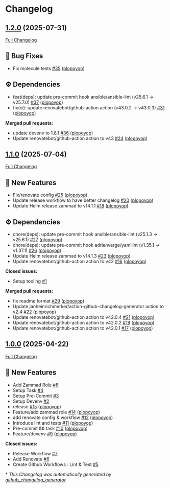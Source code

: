 # Changelog

## [1.2.0](https://github.com/plopoyop/ansible-collection-kubernetes_apps/tree/1.2.0) (2025-07-31)

[Full Changelog](https://github.com/plopoyop/ansible-collection-kubernetes_apps/compare/1.1.0...1.2.0)

## 🐛 Bug Fixes

- Fix molecule tests [\#35](https://github.com/plopoyop/ansible-collection-kubernetes_apps/pull/35) ([plopoyop](https://github.com/plopoyop))

## ⚙️ Dependencies

- feat\(deps\): update pre-commit hook ansible/ansible-lint \(v25.6.1 → v25.7.0\) [\#37](https://github.com/plopoyop/ansible-collection-kubernetes_apps/pull/37) ([plopoyop](https://github.com/plopoyop))
- fix\(ci\): update renovatebot/github-action action \(v43.0.2 → v43.0.3\) [\#31](https://github.com/plopoyop/ansible-collection-kubernetes_apps/pull/31) ([plopoyop](https://github.com/plopoyop))

**Merged pull requests:**

- update devenv to 1.8.1 [\#36](https://github.com/plopoyop/ansible-collection-kubernetes_apps/pull/36) ([plopoyop](https://github.com/plopoyop))
- Update renovatebot/github-action action to v43 [\#24](https://github.com/plopoyop/ansible-collection-kubernetes_apps/pull/24) ([plopoyop](https://github.com/plopoyop))

## [1.1.0](https://github.com/plopoyop/ansible-collection-kubernetes_apps/tree/1.1.0) (2025-07-04)

[Full Changelog](https://github.com/plopoyop/ansible-collection-kubernetes_apps/compare/1.0.0...1.1.0)

## 🚀 New Features

- Fix/renovate config [\#25](https://github.com/plopoyop/ansible-collection-kubernetes_apps/pull/25) ([plopoyop](https://github.com/plopoyop))
- Update release workflow to have better changelog [\#20](https://github.com/plopoyop/ansible-collection-kubernetes_apps/pull/20) ([plopoyop](https://github.com/plopoyop))
- Update Helm release zammad to v14.1.1 [\#18](https://github.com/plopoyop/ansible-collection-kubernetes_apps/pull/18) ([plopoyop](https://github.com/plopoyop))

## ⚙️ Dependencies

- chore\(deps\): update pre-commit hook ansible/ansible-lint \(v25.1.3 → v25.6.1\) [\#27](https://github.com/plopoyop/ansible-collection-kubernetes_apps/pull/27) ([plopoyop](https://github.com/plopoyop))
- chore\(deps\): update pre-commit hook adrienverge/yamllint \(v1.35.1 → v1.37.1\) [\#26](https://github.com/plopoyop/ansible-collection-kubernetes_apps/pull/26) ([plopoyop](https://github.com/plopoyop))
- Update Helm release zammad to v14.1.3 [\#23](https://github.com/plopoyop/ansible-collection-kubernetes_apps/pull/23) ([plopoyop](https://github.com/plopoyop))
- Update renovatebot/github-action action to v42 [\#16](https://github.com/plopoyop/ansible-collection-kubernetes_apps/pull/16) ([plopoyop](https://github.com/plopoyop))

**Closed issues:**

- Setup tooling [\#1](https://github.com/plopoyop/ansible-collection-kubernetes_apps/issues/1)

**Merged pull requests:**

- fix readme format [\#29](https://github.com/plopoyop/ansible-collection-kubernetes_apps/pull/29) ([plopoyop](https://github.com/plopoyop))
- Update janheinrichmerker/action-github-changelog-generator action to v2.4 [\#22](https://github.com/plopoyop/ansible-collection-kubernetes_apps/pull/22) ([plopoyop](https://github.com/plopoyop))
- Update renovatebot/github-action action to v42.0.4 [\#21](https://github.com/plopoyop/ansible-collection-kubernetes_apps/pull/21) ([plopoyop](https://github.com/plopoyop))
- Update renovatebot/github-action action to v42.0.2 [\#19](https://github.com/plopoyop/ansible-collection-kubernetes_apps/pull/19) ([plopoyop](https://github.com/plopoyop))
- Update renovatebot/github-action action to v42.0.1 [\#17](https://github.com/plopoyop/ansible-collection-kubernetes_apps/pull/17) ([plopoyop](https://github.com/plopoyop))

## [1.0.0](https://github.com/plopoyop/ansible-collection-kubernetes_apps/tree/1.0.0) (2025-04-22)

[Full Changelog](https://github.com/plopoyop/ansible-collection-kubernetes_apps/compare/e9185006c832f8ac2545a72af258cdb62bef0df7...1.0.0)

## 🚀 New Features

- Add Zammad Role [\#8](https://github.com/plopoyop/ansible-collection-kubernetes_apps/issues/8)
- Setup Task [\#4](https://github.com/plopoyop/ansible-collection-kubernetes_apps/issues/4)
- Setup Pre-Commit [\#3](https://github.com/plopoyop/ansible-collection-kubernetes_apps/issues/3)
- Setup Devenv [\#2](https://github.com/plopoyop/ansible-collection-kubernetes_apps/issues/2)
- release [\#15](https://github.com/plopoyop/ansible-collection-kubernetes_apps/pull/15) ([plopoyop](https://github.com/plopoyop))
- Feature/add zammad role [\#14](https://github.com/plopoyop/ansible-collection-kubernetes_apps/pull/14) ([plopoyop](https://github.com/plopoyop))
- add renovate config & workflow [\#12](https://github.com/plopoyop/ansible-collection-kubernetes_apps/pull/12) ([plopoyop](https://github.com/plopoyop))
- Introduce lint and tests [\#11](https://github.com/plopoyop/ansible-collection-kubernetes_apps/pull/11) ([plopoyop](https://github.com/plopoyop))
- Pre-commit && task [\#10](https://github.com/plopoyop/ansible-collection-kubernetes_apps/pull/10) ([plopoyop](https://github.com/plopoyop))
- Feature/devenv [\#9](https://github.com/plopoyop/ansible-collection-kubernetes_apps/pull/9) ([plopoyop](https://github.com/plopoyop))

**Closed issues:**

- Release Workflow [\#7](https://github.com/plopoyop/ansible-collection-kubernetes_apps/issues/7)
- Add Renovate [\#6](https://github.com/plopoyop/ansible-collection-kubernetes_apps/issues/6)
- Create Github Workflows : Lint & Test [\#5](https://github.com/plopoyop/ansible-collection-kubernetes_apps/issues/5)



\* *This Changelog was automatically generated by [github_changelog_generator](https://github.com/github-changelog-generator/github-changelog-generator)*
